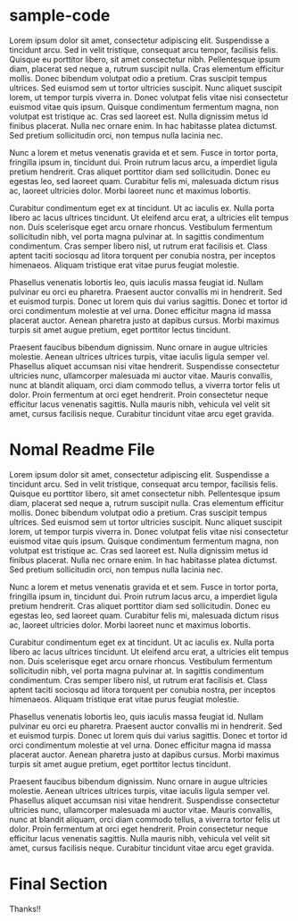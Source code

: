 # sample-code

Lorem ipsum dolor sit amet, consectetur adipiscing elit. Suspendisse a tincidunt arcu. Sed in velit tristique, consequat arcu tempor, facilisis felis. Quisque eu porttitor libero, sit amet consectetur nibh. Pellentesque ipsum diam, placerat sed neque a, rutrum suscipit nulla. Cras elementum efficitur mollis. Donec bibendum volutpat odio a pretium. Cras suscipit tempus ultrices. Sed euismod sem ut tortor ultricies suscipit. Nunc aliquet suscipit lorem, ut tempor turpis viverra in. Donec volutpat felis vitae nisi consectetur euismod vitae quis ipsum. Quisque condimentum fermentum magna, non volutpat est tristique ac. Cras sed laoreet est. Nulla dignissim metus id finibus placerat. Nulla nec ornare enim. In hac habitasse platea dictumst. Sed pretium sollicitudin orci, non tempus nulla lacinia nec.

Nunc a lorem et metus venenatis gravida et et sem. Fusce in tortor porta, fringilla ipsum in, tincidunt dui. Proin rutrum lacus arcu, a imperdiet ligula pretium hendrerit. Cras aliquet porttitor diam sed sollicitudin. Donec eu egestas leo, sed laoreet quam. Curabitur felis mi, malesuada dictum risus ac, laoreet ultricies dolor. Morbi laoreet nunc et maximus lobortis.

Curabitur condimentum eget ex at tincidunt. Ut ac iaculis ex. Nulla porta libero ac lacus ultrices tincidunt. Ut eleifend arcu erat, a ultricies elit tempus non. Duis scelerisque eget arcu ornare rhoncus. Vestibulum fermentum sollicitudin nibh, vel porta magna pulvinar at. In sagittis condimentum condimentum. Cras semper libero nisl, ut rutrum erat facilisis et. Class aptent taciti sociosqu ad litora torquent per conubia nostra, per inceptos himenaeos. Aliquam tristique erat vitae purus feugiat molestie.

Phasellus venenatis lobortis leo, quis iaculis massa feugiat id. Nullam pulvinar eu orci eu pharetra. Praesent auctor convallis mi in hendrerit. Sed et euismod turpis. Donec ut lorem quis dui varius sagittis. Donec et tortor id orci condimentum molestie at vel urna. Donec efficitur magna id massa placerat auctor. Aenean pharetra justo at dapibus cursus. Morbi maximus turpis sit amet augue pretium, eget porttitor lectus tincidunt.

Praesent faucibus bibendum dignissim. Nunc ornare in augue ultricies molestie. Aenean ultrices ultrices turpis, vitae iaculis ligula semper vel. Phasellus aliquet accumsan nisi vitae hendrerit. Suspendisse consectetur ultricies nunc, ullamcorper malesuada mi auctor vitae. Mauris convallis, nunc at blandit aliquam, orci diam commodo tellus, a viverra tortor felis ut dolor. Proin fermentum at orci eget hendrerit. Proin consectetur neque efficitur lacus venenatis sagittis. Nulla mauris nibh, vehicula vel velit sit amet, cursus facilisis neque. Curabitur tincidunt vitae arcu eget gravida.

# Nomal Readme File

Lorem ipsum dolor sit amet, consectetur adipiscing elit. Suspendisse a tincidunt arcu. Sed in velit tristique, consequat arcu tempor, facilisis felis. Quisque eu porttitor libero, sit amet consectetur nibh. Pellentesque ipsum diam, placerat sed neque a, rutrum suscipit nulla. Cras elementum efficitur mollis. Donec bibendum volutpat odio a pretium. Cras suscipit tempus ultrices. Sed euismod sem ut tortor ultricies suscipit. Nunc aliquet suscipit lorem, ut tempor turpis viverra in. Donec volutpat felis vitae nisi consectetur euismod vitae quis ipsum. Quisque condimentum fermentum magna, non volutpat est tristique ac. Cras sed laoreet est. Nulla dignissim metus id finibus placerat. Nulla nec ornare enim. In hac habitasse platea dictumst. Sed pretium sollicitudin orci, non tempus nulla lacinia nec.

Nunc a lorem et metus venenatis gravida et et sem. Fusce in tortor porta, fringilla ipsum in, tincidunt dui. Proin rutrum lacus arcu, a imperdiet ligula pretium hendrerit. Cras aliquet porttitor diam sed sollicitudin. Donec eu egestas leo, sed laoreet quam. Curabitur felis mi, malesuada dictum risus ac, laoreet ultricies dolor. Morbi laoreet nunc et maximus lobortis.

Curabitur condimentum eget ex at tincidunt. Ut ac iaculis ex. Nulla porta libero ac lacus ultrices tincidunt. Ut eleifend arcu erat, a ultricies elit tempus non. Duis scelerisque eget arcu ornare rhoncus. Vestibulum fermentum sollicitudin nibh, vel porta magna pulvinar at. In sagittis condimentum condimentum. Cras semper libero nisl, ut rutrum erat facilisis et. Class aptent taciti sociosqu ad litora torquent per conubia nostra, per inceptos himenaeos. Aliquam tristique erat vitae purus feugiat molestie.

Phasellus venenatis lobortis leo, quis iaculis massa feugiat id. Nullam pulvinar eu orci eu pharetra. Praesent auctor convallis mi in hendrerit. Sed et euismod turpis. Donec ut lorem quis dui varius sagittis. Donec et tortor id orci condimentum molestie at vel urna. Donec efficitur magna id massa placerat auctor. Aenean pharetra justo at dapibus cursus. Morbi maximus turpis sit amet augue pretium, eget porttitor lectus tincidunt.

Praesent faucibus bibendum dignissim. Nunc ornare in augue ultricies molestie. Aenean ultrices ultrices turpis, vitae iaculis ligula semper vel. Phasellus aliquet accumsan nisi vitae hendrerit. Suspendisse consectetur ultricies nunc, ullamcorper malesuada mi auctor vitae. Mauris convallis, nunc at blandit aliquam, orci diam commodo tellus, a viverra tortor felis ut dolor. Proin fermentum at orci eget hendrerit. Proin consectetur neque efficitur lacus venenatis sagittis. Nulla mauris nibh, vehicula vel velit sit amet, cursus facilisis neque. Curabitur tincidunt vitae arcu eget gravida.

# Final Section

Thanks!!